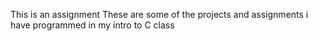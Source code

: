 This is an assignment
These are some of the projects and assignments i have programmed in my intro to C class
